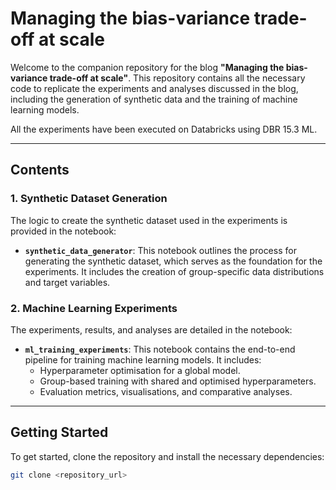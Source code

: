# Managing the bias-variance trade-off at scale

Welcome to the companion repository for the blog **"Managing the bias-variance trade-off at scale"**. This repository contains all the necessary code to replicate the experiments and analyses discussed in the blog, including the generation of synthetic data and the training of machine learning models.

All the experiments have been executed on Databricks using DBR 15.3 ML.

---

## Contents

### 1. **Synthetic Dataset Generation**
The logic to create the synthetic dataset used in the experiments is provided in the notebook:
- **`synthetic_data_generator`**: This notebook outlines the process for generating the synthetic dataset, which serves as the foundation for the experiments. It includes the creation of group-specific data distributions and target variables.

### 2. **Machine Learning Experiments**
The experiments, results, and analyses are detailed in the notebook:
- **`ml_training_experiments`**: This notebook contains the end-to-end pipeline for training machine learning models. It includes:
  - Hyperparameter optimisation for a global model.
  - Group-based training with shared and optimised hyperparameters.
  - Evaluation metrics, visualisations, and comparative analyses.

---

## Getting Started

To get started, clone the repository and install the necessary dependencies:
```bash
git clone <repository_url>


